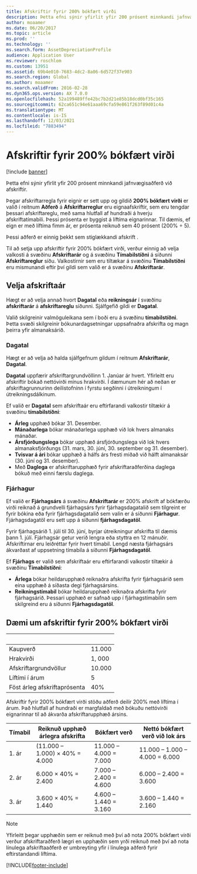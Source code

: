 ```yaml
---
title: Afskriftir fyrir 200% bókfært virði
description: Þetta efni sýnir yfirlit yfir 200 prósent minnkandi jafnvægisaðferð við afskriftir.
author: moaamer
ms.date: 06/20/2017
ms.topic: article
ms.prod: ''
ms.technology: ''
ms.search.form: AssetDepreciationProfile
audience: Application User
ms.reviewer: roschlom
ms.custom: 13951
ms.assetid: 69b4e010-7683-4dc2-8a06-6d572f37e903
ms.search.region: Global
ms.author: moaamer
ms.search.validFrom: 2016-02-28
ms.dyn365.ops.version: AX 7.0.0
ms.openlocfilehash: 52a199489ffe42bc7b2d21e85b18dcd0bf35c165
ms.sourcegitcommit: 62ca651c94e61aaa69cfa59e861f263f89d01c4a
ms.translationtype: MT
ms.contentlocale: is-IS
ms.lasthandoff: 12/03/2021
ms.locfileid: "7883494"
---
```

# <a name="200-percent-reducing-balance-depreciation"></a>Afskriftir fyrir 200% bókfært virði

[!include [banner](../includes/banner.md)]

Þetta efni sýnir yfirlit yfir 200 prósent minnkandi jafnvægisaðferð við afskriftir.

Þegar afskriftarregla fyrir eignir er sett upp og gildið **200% bókfært virði** er valið í reitnum **Aðferð** á **Afskriftarreglur** eru eignaafskriftir, sem eru tengdar þessari afskriftareglu, með sama hlutfall af hundraði á hverju afskriftatímabili. Þessi prósenta er byggist á líftíma eignarinnar. Til dæmis, ef eign er með líftíma fimm ár, er prósenta reiknuð sem 40 prósent (200% ÷ 5). 

Þessi aðferð er einnig þekkt sem stiglækkandi afskrift .

Til að setja upp afskriftir fyrir 200% bókfært virði, verður einnig að velja valkosti á svæðinu **Afskriftarár** og á svæðinu **Tímabilstíðni** á síðunni **Afskriftareglur** síðu. Valkostirnir sem eru tiltækar á svæðinu **Tímabilstíðni** eru mismunandi eftir því gildi sem valið er á svæðinu **Afskriftarár**.

## <a name="select-a-depreciation-year"></a>Velja afskriftaár
Hægt er að velja annað hvort **Dagatal** eða **reikningsár** í svæðinu **afskriftarár** á **afskriftareglu** síðunni. Sjálfgefið gildi er **Dagatal**. 

Valið skilgreinir valmöguleikana sem í boði eru á svæðinu **tímabilstíðni**. Þetta svæði skilgreinir bókunardagsetningar uppsafnaðra afskrifta og magn þeirra yfir almanaksárið.

### <a name="calendar"></a>Dagatal

Hægt er að velja að halda sjálfgefnum gildum í reitnum **Afskriftarár**, **Dagatal**. 

**Dagatal** uppfærir afskriftargrundvöllinn 1. Janúar ár hvert. Yfirleitt eru afskriftir bókað nettóvirði mínus hrakvirði. Í dæmunum hér að neðan er afskriftagrunnurinn deilistofninn í fyrstu segðinni í útreikningum í útreikningsdálkinum. 

Ef valið er **Dagatal** sem afskriftaár eru eftirfarandi valkostir tiltækir á svæðinu **tímabilstíðni**:

-   **Árleg** upphæð bókar 31. Desember.
-   **Mánaðarlega** bókar mánaðarlega upphæð við lok hvers almanaks mánaðar.
-   **Ársfjórðungslega** bókar upphæð ársfjórðungslega við lok hvers almanaksfjórðungs (31. mars, 30. júní, 30. september og 31. desember).
-   **Tvisvar á ári** bókar upphæð á hálfs árs fresti miðað við hálft almanaksár (30. júní og 31. desember).
-   Með **Daglega** er afskriftarupphæð fyrir afskriftaraðferðina daglega bókuð með einni færslu daglega.

### <a name="fiscal"></a>Fjárhagur

Ef valið er **Fjárhagsárs** á svæðinu **Afskriftarár** er 200% afskrift af bókfærðu virði reiknað á grundvelli fjárhagsárs fyrir fjárhagsdagatalið sem tilgreint er fyrir bókina eða fyrir fjárhagsdagatalið sem valin er á síðunni **Fjárhagur**. Fjárhagsdagatöl eru sett upp á síðunni **fjárhagsdagatöl**. 

Fyrir fjárhagsárið 1. júlí til 30. júní, byrjar útreikningur afskrifta til dæmis þann 1. júlí. Fjárhagsár getur verið lengra eða styttra en 12 mánuðir. Afskriftirnar eru leiðréttar fyrir hvert tímabil. Lengd næsta fjárhagsárs ákvarðast af uppsetning tímabila á síðunni **Fjárhagsdagatöl**. 

Ef **Fjárhags** er valið sem afskriftaár eru eftirfarandi valkostir tiltækir á svæðinu **Tímabilstíðni**:

-   **Árlega** bókar heildarupphæð reiknaðra afskrifta fyrir fjárhagsárið sem eina upphæð á síðasta degi fjárhagsársins.
-   **Reikningstímabil** bókar heildarupphæð reiknaðra afskrifta fyrir fjárhagsárið. Þessari upphæð er safnað upp í fjárhagstímabilin sem skilgreind eru á síðunni **Fjárhagsdagatöl**.

## <a name="example-of-200-reducing-balance-depreciation"></a>Dæmi um afskriftir fyrir 200% bókfært virði

| &nbsp;                         | &nbsp; |
|--------------------------------|--------|
| Kaupverð               | 11.000 |
| Hrakvirði                  | 1, 000 |
| Afskriftargrundvöllur              | 10.000 |
| Líftími í árum             | 5      |
| Föst árleg afskriftaprósenta | 40%    |

Afskriftir fyrir 200% bókfært virði stöðu aðferð deilir 200% með líftíma í árum. Það hlutfall af hundraði er margfaldað með bókuðu nettóvirði eignarinnar til að ákvarða afskriftarupphæð ársins.

| Tímabil | Reiknuð upphæð árlegra afskrifta | Bókfært verð             | Nettó bókfært verð við lok árs |
|--------|-----------------------------------------------|------------------------|---------------------------------------|
| 1. ár | (11.000 – 1.000) × 40% = 4.000                | 11.000 – 4.000 = 7.000 | 11.000 – 1.000 – 4.000 = 6.000        |
| 2. ár | 6.000 × 40% = 2.400                           | 7.000 – 2.400 = 4.600  | 6.000 – 2.400 = 3.600                 |
| 3. ár | 3.600 × 40% = 1.440                           | 4.600 – 1.440 = 3.160  | 3.600 – 1.440 = 2.160                 |

> [!NOTE] 
> Yfirleitt þegar upphæðin sem er reiknuð með því að nota 200% bókfært virði verður afskriftaraðferð lægri en upphæðin sem yrði reiknuð með því að nota línulega afskriftaaðferð er umbreyting yfir í línulega aðferð fyrir eftirstandandi líftíma.





[!INCLUDE[footer-include](../../includes/footer-banner.md)]
